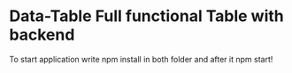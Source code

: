 # Data-Table Full functional Table with backend

To start application    write npm install in both folder  and after it npm start!
